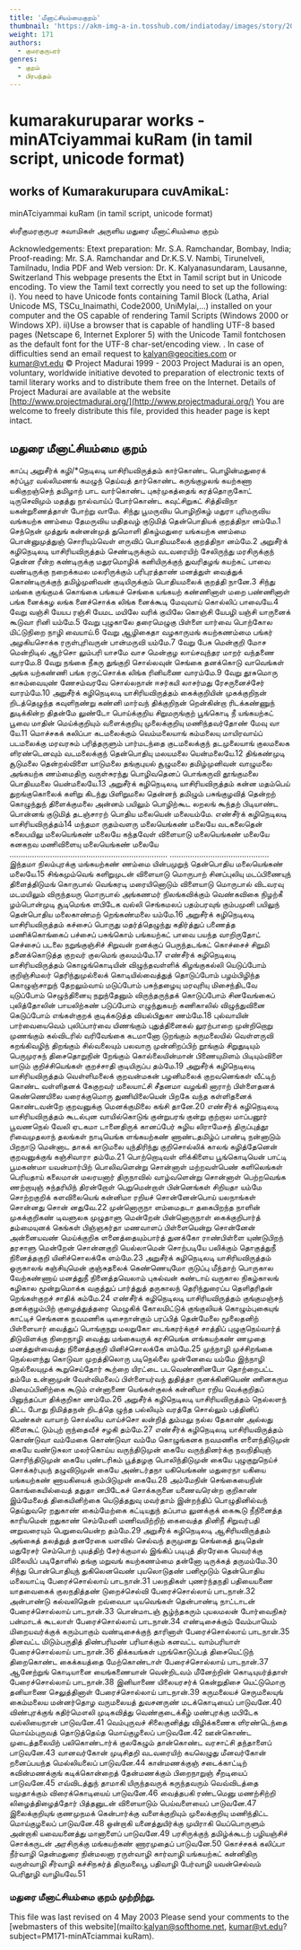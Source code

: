 ```yaml
---
title: 'மீனாட்சியம்மைகுறம்'
thumbnail: 'https://akm-img-a-in.tosshub.com/indiatoday/images/story/201911/saffron-770x433.jpeg?NbdQ1v2j67d5MD8B8kZ1Vck7M6rseCRO'
weight: 171
authors:
  - குமரகுருபரர்
genres:
  - குறம்
  - பிரபந்தம்
---
```


# kumarakuruparar works - minATciyammai kuRam (in tamil script, unicode format)



## works of Kumarakurupara cuvAmikaL:
minATciyammai kuRam
(in tamil script, unicode format)

ஸ்ரீகுமரகுருபர சுவாமிகள் அருளிய
மதுரை மீனாட்சியம்மை குறம்

Acknowledgements:
Etext preparation: Mr. S.A. Ramchandar, Bombay, India;
Proof-reading: Mr. S.A. Ramchandar and Dr.K.S.V. Nambi, Tirunelveli, Tamilnadu, India
PDF and Web version: Dr. K. Kalyanasundaram, Lausanne, Switzerland
This webpage presents the Etxt in Tamil script but in Unicode encoding.
To view the Tamil text correctly you need to set up the following:
i). You need to have Unicode fonts containing Tamil Block (Latha,
Arial Unicode MS, TSCu_Inaimathi, Code2000, UniMylai,...) installed on your computer
and the OS capable of rendering Tamil Scripts (Windows 2000 or Windows XP).
ii)Use a browser that is capable of handling UTF-8 based pages
(Netscape 6, Internet Explorer 5) with the Unicode Tamil fontchosen as the default font for the UTF-8 char-set/encoding view.
. In case of difficulties send an email request to [kalyan@geocities.com](mailto:kalyan@geocities.com) or [kumar@vt.edu](mailto:kumar@vt.edu)
© Project Madurai 1999 - 2003
Project Madurai is an open, voluntary, worldwide initiative devoted to preparation of
electronic texts of tamil literary works and to distribute them free on the Internet.
Details of Project Madurai are available at the website
[http://www.projectmadurai.org/](http://www.projectmadurai.org/)
You are welcome to freely distribute this file, provided this header page is kept intact.

## மதுரை மீனாட்சியம்மை குறம்

காப்பு
அறுசீர்க் கழி/*நெடிலடி யாசிரியவிருத்தம்
கார்கொண்ட பொழின்மதுரைக் கர்ப்பூர
வல்லிமணங் கமழுந் தெய்வத்
தார்கொண்ட கருங்குழலங் கயற்கணா
யகிகுறஞ்செந் தமிழாற் பாட
வார்கொண்ட புகர்முகத்தைங் கரத்தொருகோட்
டிருசெவிமும் மதத்து நால்வாய்ப்
போர்கொண்ட கவுட்சிறுகட் சித்திவிநா
யகன்றுணைத்தாள் போற்று வாமே.
சிந்து
பூமருவிய பொழிறிகழ் மதுரா
புரிமருவிய வங்கயற்க ணம்மை
தேமருவிய மதிதவழ் குடுமித்
தென்பொதியக் குறத்திநா னம்மே.1  செந்நென் முத்துங் கன்னன்முத் துமொளி
திகழ்மதுரை யங்கயற்க ணம்மை
பொன்னுமுத்துஞ் சொரியும்வெள் ளருவிப்
பொதியமலைக் குறத்திநா னம்மே.2  அறுசீர்க் கழிநெடிலடி யாசிரியவிருத்தம்
செண்டிருக்கும் வடவரையிற் சேலிருந்து
மரசிருக்குந் தென்ன ரீன்ற
கண்டிருக்கு மதுரமொழிக் கனியிருக்குந்
துவரிதழங் கயற்கட் பாவை
வண்டிருக்கு நறைக்கமல மலரிருக்கும்
பரிபுரத்தாண் மனத்துள் வைத்துக்
கொண்டிருக்குந் தமிழ்முனிவன் குடியிருக்கும்
பொதியமலைக் குறத்தி நானே.3  சிந்து
மங்கை குங்குமக் கொங்கை பங்கயச்
செங்கை யங்கயற் கண்ணினாள் மறை பண்ணினாள்
பங்க னைக்கழ லங்க னைச்சொக்க
லிங்க னைக்கூடி மேவுவாய் கொல்லிப் பாவையே.4  வேறு
வஞ்சி யேயப ரஞ்சி யேமட மயிலே வரிக் குயிலே
கொஞ்சி யேபழி யஞ்சி யாருனைக் கூடுவா ரினி யம்மே.5  வேறு
புழுகாலே தரைமெழுகு பிள்ளை யார்வை
பொற்கோல மிட்டுநிறை நாழி வையாய்.6  வேறு
ஆழிகைதா வழகாருமங் கயற்கணம்மை பங்கர்
அழகியசொக்க ரருள்புரிவருன் பான்மருவி யம்மே.7  வேறு
பேசு மென்குறி மோச மென்றிடில்
ஆர்சொ லும்பரி யாசமே
வாச மென்குழ லாய்சவுந்தர
மாறர் வந்தணை வாரமே.8  வேறு
நங்கை நீகரு துங்குறி சொல்லவுன்
செங்கை தனக்கொடு வாவெங்கள்
அங்க யற்கண்ணி பங்க ரருட்சொக்க
லிங்க ரினியணை வாரம்மே.9  வேறு
தூசுமொரு காசும்வையுண் ணேசம்வரவே சொல்லநான்
ஈசர்கயி லாசர்மது ரேசருனைச்சேர் வாரம்மே.10  அறுசீர்க் கழிநெடிலடி யாசிரியவிருத்தம்
கைக்குறியின் முகக்குறிநன் றிடத்தெழுந்த
கவுளிநண்று கண்னி மார்வந்
திக்குறிநன் றென்கின்றா ரிடக்கண்ணுந்
துடிக்கின்ற திதன்மே லுண்டோ
பொய்க்குறிய சிறுமருங்குற் பூங்கொடி நீ
யங்கயற்கட் பூவை மாதின்
மெய்க்குறியும் வளைக்குறியு முலைக்குறியு
மணிந்தவர்தோண் மேவு வா யே.11  மொச்சகக் கலிப்பா
கடமலைக்கும் வெம்மலையாங் கம்மலையு மாயிரவாய்ப்
படமலைக்கு மரவரசும் பரித்தருளும் பார்மடந்தை
குடமலைக்குந் தடமுலையாங் குலமலைக ளிரண்டெனவும்
வடமலைக்குந் தென்பொதியு மலயமலை யென்மலையே.12  திங்கண்முடி சூடுமலை தென்றல்விளை யாடுமலை
தங்குபுயல் சூழுமலை தமிழ்முனிவன் வாழுமலை
அங்கயற்க ணம்மைதிரு வருள்சுரந்து பொழிவதெனப்
பொங்கருவி தூங்குமலை பொதியமலை யென்மலையே.13  அறுசீர்க் கழிநெடிலடி யாசிரியவிருத்தம்
கன்ன மதம்பெய் துறங்குகொலைக்
களிறு கிடந்து பிளிறுமலை
தென்னந் தமிழும் பசுங்குழவித்
தென்றற் கொழுந்துந் திளைக்குமலை
அன்னம் பயிலும் பொழிற்கூட
லறலங் கூந்தற் பிடியாண்ட
பொன்னங் குடுமித் தடஞ்சாரற்
பொதிய மலையென் மலையம்மே.
எண்சீர்க் கழிநெடிலடி யாசிரியவிருத்தம்14  மந்தமா ருதம்வளரு மலையெங்கண் மலையே
வடகலைதென் கலைபயிலு மலையெங்கண் மலையே
கந்தவேள் விளையாடு மலையெங்கண் மலையே
கனகநவ மணிவிளையு மலையெங்கண் மலையே
......................................................................
............................................
இந்தமா நிலம்புரக்கு மங்கயற்கண் ணம்மை
யின்பமுறுந் தென்பொதிய மலையெங்கண் மலையே.15  சிங்கமும்வெங் களிறுமுடன் விளையாடு மொருபாற்
சினப்புலியு மடப்பிணையுந் திளைத்திடுமங் கொருபால்
வெங்கரடி மரையினொடும் விளையாடு மொருபால்
விடவரவு மடமயிலும் விருந்தயரு மொருபால்
அங்கணமர் நிலங்கவிக்கும் வெண்கவிகை நிழற்கீ
ழம்பொன்முடி சூடிமெங்க ளபிடேக வல்லி
செங்கமலப் பதம்பரவுங் கும்பமுனி பயிலுந்
தென்பொதிய மலைகாண்மற் றெங்கண்மலை யம்மே.16  அறுசீர்க் கழிநெடிலடி யாசிரியவிருத்தம்
கச்சைப் பொருது மதர்த்தெழுந்து
கதிர்த்துப் பணைத்த மணிக்கொங்கைப்
பச்சைப் பசுங்கொம் பங்கயற்கட்
பாவை பயந்த வாறிருதோட்
செச்சைப் படலை நறுங்குஞ்சிச்
சிறுவன் றனக்குப் பெருந்தடங்கட்
கொச்சைச் சிறுமி தனைக்கொடுத்த
குறவர் குலமெங் குலமம்மே.17  எண்சீர்க் கழிநெடிலடி யாசிரியவிருத்தம்
கொழுங்கொடியின் விழுந்தவள்ளிக் கிழங்குகல்லி யெடுப்போம்
குறிஞ்சிமலர் தெரிந்துமுல்லைக் கொடியில்வைத்துத் தொடுப்போம்
பழம்பிழிந்த கொழுஞ்சாறுந் தேறலும்வாய் மடுப்போம்
பசுந்தழையு மரவுரியு மிசைந்திடவே யுடுப்போம்
செழுந்தினையு நறுந்தேனும் விருந்தருந்தக் கொடுப்போம்
சினவேங்கைப் புலித்தோலின் பாயலிற்கண் படுப்போம்
எழுந்துகயற் கணிகாலில் விழுந்துவினை கெடுப்போம்
எங்கள்குறக் குடிக்கடுத்த வியல்பிதுகா ணம்மே.18  புல்வாயின் பார்வையைவெம் புலிப்பார்வை யிணங்கும்
புதுத்தினைகல் லுரற்பாறை முன்றிறொறு முணங்கும்
கல்விடரில் வரிவேங்கை கடமானோ டுறங்கும்
கருமலையில் வெள்ளருவி கறங்கிவழிந் திறங்கும்
சில்வலையும் பலவாரு முன்னிறப்பிற் றூங்கும்
சிறுதுடியும் பெருமுரசுந் திசைதொறுநின் றேங்கும்
கொல்லையின்மான் பிணையுமிளம் பிடியும்விளை யாடும்
குறிச்சியெங்கள் குறச்சாதி குடியிருப்ப தம்மே.19  அறுசீர்க் கழிநெடிலடி யாசிரியவிருத்தம்
வெள்ளிமலைக் குறவன்மகன் பழனிமலைக்
குறவனெங்கள் வீட்டிற் கொண்ட
வள்ளிதனக் கேகுறவர் மலையாட்சி
சீதனமா வழங்கி னாராற்
பிள்ளைதனக் கெண்ணெயிலை யரைக்குமொரு
துணியிலையென் பிறகே வந்த
கள்ளிதனைக் கொண்டவன்றே குறவனுக்கு
மெனக்குமிலை கங்சி தானே.20  எண்சீர்க் கழிநெடிலடி யாசிரியவிருத்தம்
கூடல்புன வாயில்கொடுங் குன்றுபரங் குன்று
குற்றால மாப்பனூர் பூவணநெல் வேலி
ஏடகமா டானைதிருக் கானப்பேர் சுழிய
லிராமேசந் திருப்புத்தூ ரிவைமுதலாந் தலங்கள்
நாடியெங்க ளங்கயற்கண் ணாண்டதமிழ்ப் பாண்டி
நன்னாடும் பிறநாடு மென்னாட தாகக்
காடுமலை யுந்திரிந்து குறிசொல்லிக் காலங்
கழித்தேனென் குறவனுக்குங் கஞ்சிவாரா தம்மே.21  பொற்றொடிவள் ளிக்கிளைய பூங்கொடியென் பாட்டி
பூமகண்மா யவன்மார்பிற் பொலிவளென்று சொன்னாள்
மற்றவள்பெண் களிலெங்கள் பெரியதாய் கலைமான்
மலரயனார் திருநாவில் வாழ்வளென்று சொன்னாள்
பெற்றவெங்க ணற்றாயுஞ் சுந்தரியிந் திரன்றோள்
பெறுமென்றாள் பின்னெங்கள் சிறியதா யம்மே
சொற்றகுறிக் களவிலையெங் கன்னிமா ரறியச்
சொன்னேன்பொய் யலநாங்கள் சொன்னது சொன் னதுவே.22  முன்னொருநா ளம்மைதடா தகைபிறந்த நாளின்
முகக்குறிகண் டிவளுலக முழுதாளு மென்றேன்
பின்னொருநாள் கைக்குறிபார்த் தம்மையுனக் கெங்கள்
பிஞ்ஞகர்தா மணவாளப் பிள்ளையென்று சொன்னேன்
அன்னையவண் மெய்க்குறிக ளனைத்தையும்பார்த் துனக்கோ
ராண்பிள்ளை யுண்டுபிறந் தரசாளு மென்றேன்
சொன்னகுறி யெல்லாமென் சொற்படியே பலிக்கும்
தொகுத்துநீ நினைத்தகுறி யினிச்சொலக்கே ளம்மே.23  அறுசீர்க் கழிநெடிலடி யாசிரியவிருத்தம்
ஒருகாலங் கஞ்சியுமென் குஞ்சுதலைக்
கெண்ணெயுமோ ருடுப்பு மீந்தாற்
பொருகால வேற்கண்ணாய் மனத்துநீ
நினைத்தவெலாம் புகல்வன் கண்டாய்
வருகால நிகழ்காலங் கழிகால
மூன்றுமொக்க வகுத்துப் பார்த்துத்
தருகாலந் தெரிந்துரைப்ப தௌிதரிதன்
றெங்கள்குறச் சாதிக் கம்மே.24  எண்சீர்க் கழிநெடிலடி யாசிரியவிருத்தம்
குங்குமஞ்சந் தனக்குழம்பிற் குழைத்துத்தரை மெழுகிக்
கோலமிட்டுக் குங்குலியக் கொழும்புகையுங் காட்டிச்
செங்கனக நவமணிக டிசைநான்கும் பரப்பித்
தென்மேலை மூலைதனிற் பிள்ளையார் வைத்துப்
பொங்குநறு மலறுகோ டைங்கரர்க்குச் சாத்திப்
புழுகுநெய்வார்த் திடுவிளக்கு நிறைநாழி வைத்து
மங்கையருக் கரசியெங்க ளங்கயற்கண் ணமுதை
மனத்துள்வைத்து நினைத்தகுறி யினிச்சொலக்கே ளம்மே.25  முந்நாழி முச்சிறங்கை நெல்லளந்து கொடுவா
முறத்திலொரு படிநெல்லை முன்னேவை யம்மே
இந்நாழி நெல்லையுமுக் கூறுசெய்தோர் கூற்றை
யிரட்டை படவெண்ணினபோ தொற்றைபட்ட தம்மே
உன்னாமுன் வேள்விமலைப் பிள்ளையர்வந் துதித்தா
ருனக்கினியெண் ணினகரும மிமைப்பினிற்கை கூடும்
என்னாணை யெங்கள்குலக் கன்னிமா ரறிய
வெக்குறிதப் பினுந்தப்பா திக்குறிகா ணம்மே.26  அறுசீர்க் கழிநெடிலடி யாசிரியவிருத்தம்
நெல்லளந் திட்ட போது
நிமித்தநன் றிடத்தெ ழுந்த
பல்லியும் வரத்தே சொல்லும்
பத்தினிப் பெண்கள் வாயாற்
சொல்லிய வாய்ச்சொ லன்றித்
தும்மலு நல்ல தேகாண்
அல்லது கிளைகூட் டும்புற்
றாந்தைவீச் சழகி தம்மே.27  எண்சீர்க் கழிநெடிலடி யாசிரியவிருத்தம்
கொண்டுவா வம்மேகை கொண்டுவா வம்மே
கொழுங்கனக நவமணிக ளளைந்திடுமுன் கையே
வண்டுசுலா மலர்கொய்ய வருந்திடுமுன் கையே
வருந்தினர்க்கு நவநிதியுஞ் சொரிந்திடுமுன் கையே
புண்டரிகம் பூத்தழகு பொலிந்திடுமுன் கையே
புழுகுறுநெய்ச் சொக்கர்புயந் தழுவிடுமுன் கையே
அண்டர்தநா யகியெங்கண் மதுரைநா யகியை
யங்கயற்கண் ணாயகியைக் கும்பிடுமுன் கையே.28  அம்மேநின் செங்கையைநின் கொங்கையில்வைத் ததுதா
னபிடேகச் சொக்கருனை யணைவரென்ற குறிகாண்
இம்மேலைத் திகையினிற்கை யெடுத்ததுவு மவர்தாம்
இன்றந்திப் பொழுதினில்வந் தெய்துவரெ றதுகாண்
கைம்மேற்கை கட்டியதுந் தப்பாம லுனக்குக்
கைகூடு நீநினைத்த காரியமென் றதுகாண்
செம்மேனி மணிவயிற்றிற் கைவைத்த தினிநீ
சிறுவர்பதி னறுவரையும் பெறுவையென்ற தம்மே.29  அறுசீர்க் கழிநெடிலடி ஆசிரியவிருத்தம்
அங்கைத் தலத்துத் தனரேகை யளவில்
செல்வந் தருமுனது
செங்கைத் துடிதென் மதுரேசர் செம்பொற்
புயத்திற் சேர்க்குமால்
இங்கிப் படிபுத் திரரேகை யெவர்க்கு
மிலையிப் படிதோளில்
தங்கு மறுவங் கயற்கணம்மை தன்னோ
டிருக்கத் தருமம்மே.30  சிந்து
பொன்பொதியுந் துகிலெனவெண் புயலொடுதண் பனிமூடும்
தென்பொதிய மலையாட்டி பேரைச்சொல்லாய் பாடநான்.31  பலநதிகள் புணர்ந்தநதி பதியையணை யாதவைகைக்
குலநதித்தண் டுறைச்செல்வி பேரைச்சொல்லாய் பாடநான்.32  அன்பாண்டு கல்வலிதென் றவ்வைபா டியவெங்கள்
தென்பாண்டி நாட்டாடன் பேரைச்சொல்லாய் பாடநான்.33  பொன்மாடஞ் சூழ்ந்தகரும் புயலமலன் போர்வைநிகர்
பன்மாடக் கூடலாள் பேரைச்சொல்லாய் பாடநான்.34  எண்டிசைக்கும் வேம்பாயெம் மிறையவர்க்குக் கரும்பாகும்
வண்டிசைக்குந் தாரினாள் பேரைச்சொல்லாய் பாடநான்.35  தினவட்ட மிடும்பருதித் திண்பரிமண் பரியாக்கும்
கனவட்ட வாம்பரியாள் பேரைச்சொல்லாய் பாடநான்.36  திக்கயங்கள் புறங்கொடுப்பத் திசையெட்டுந் திறைகொண்ட
கைக்கயத்தை மேற்கொண்டாள் பேரைச்சொல்லாய் பாடநான்.37  ஆனேற்றுங் கொடியானை யைங்கணையான் வென்றிடவம்
மீனேற்றின் கொடியுயர்த்தாள் பேரைச்சொல்லாய் பாடநான்.38  இனியாணை யிலையரசர்க் கென்றுதிசை யெட்டுமொரு
தனியாணை செலுத்தினாள் பேரைச்சொல்லாய் பாடநான்.39  கருமலையச் செருமலையுங் கைம்மலைய மன்னர்தொழ
வருமலையத் துவசனருண் மடக்கொடியைப் பாடுவனே.40  விண்புரக்குங் கதிர்மௌலி முடிகவித்து வெண்குடைக்கீழ்
மண்புரக்கு மபிடேக வல்லியைநான் பாடுவனே.41  வெம்புருவச் சிலைகுனித்து விழிக்கணைக ளிரண்டெந்தை
மொய்ம்புருவத் தொடுத்தெய்த மொய்குழலைப் பாடுவனே.42  ஊன்கொண்ட முடைத்தலையிற் பலிகொண்டார்க் குலகேழும்
தான்கொண்ட வரசாட்சி தந்தாளைப் பாடுவனே.43  வானவர்கோன் முடிசிதறி வடவரையிற் கயலெழுது
மீனவர்கோன் றனைப்பயந்த மெல்லியலைப் பாடுவனே.44  கான்மணக்குஞ் சடைக்காட்டிற் கவின்மணக்குங் கடிக்கொன்றைத்
தேன்மணக்கும் பிறைநாறுஞ் சீறடியைப் பாடுவனே.45  எவ்விடத்துந் தாமாகி யிருந்தவருக் கருந்தவரும்
வெவ்விடத்தை யமுதாக்கும் விரைக்கொடியைய் பாடுவனே.46  வைத்தபகி ரண்டமெனு மணற்சிற்றி லிழைத்திழைத்தோர்
பித்தனுடன் விளையாடும் பெய்வளையைப் பாடுவனே.47  இலைக்குறியுங் குணமுநமக் கென்பார்க்கு வளைக்குறியும்
முலைக்குறியு மணிந்திட்ட மொய்குழலைப் பாடுவனே.48  ஒன்றாகி யனைத்துயிர்க்கு முயிராகி யெப்பொருளும்
அன்றாகி யவையனைத்து மானாளைப் பாடுவனே.49  பரசிருக்குந் தமிழ்க்கூடற் பழியஞ்சிச் சொக்கருடன்
அரசிருக்கு மங்கயற்கண் ணாரமுதைப் பாடுவனே.50  கொச்சகக் கலிப்பா
நீர்வாழி தென்மதுரை நின்மலனா ரருள்வாழி
கார்வாழி யங்கயற்கட் கன்னிதிரு வருள்வாழி
சீர்வாழி கச்சிநகர்த் திருமலைபூ பதிவாழி
பேர்வாழி யவன்செல்வம் பெரிதூழி வாழியவே.51

### மதுரை மீனாட்சியம்மை குறம் முற்றிற்று.

This file was last revised on 4 May 2003
Please send your comments to the [webmasters of this website](mailto:kalyan@softhome.net, kumar@vt.edu?subject=PM171-minATciammai kuRam).